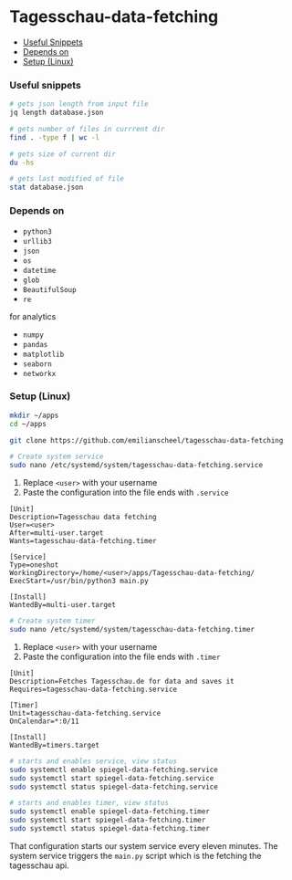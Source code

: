 # Tagesschau-data-fetching

- [Useful Snippets](#useful-snippets)
- [Depends on](#depends-on)
- [Setup (Linux)](#setup-linux)

### Useful snippets

```sh
# gets json length from input file
jq length database.json
```

```sh
# gets number of files in currrent dir
find . -type f | wc -l
```

```sh
# gets size of current dir
du -hs
```

```sh
# gets last modified of file
stat database.json
```

### Depends on

- `python3`
- `urllib3`
- `json`
- `os`
- `datetime`
- `glob`
- `BeautifulSoup`
- `re`

for analytics

- `numpy`
- `pandas`
- `matplotlib`
- `seaborn`
- `networkx`

### Setup (Linux)

```sh
mkdir ~/apps
cd ~/apps
```

```sh
git clone https://github.com/emilianscheel/tagesschau-data-fetching
```

```sh
# Create system service
sudo nano /etc/systemd/system/tagesschau-data-fetching.service
```

1. Replace `<user>` with your username
2. Paste the configuration into the file ends with `.service`

```
[Unit]
Description=Tagesschau data fetching
User=<user>
After=multi-user.target
Wants=tagesschau-data-fetching.timer

[Service]
Type=oneshot
WorkingDirectory=/home/<user>/apps/Tagesschau-data-fetching/
ExecStart=/usr/bin/python3 main.py

[Install]
WantedBy=multi-user.target
```

```sh
# Create system timer
sudo nano /etc/systemd/system/tagesschau-data-fetching.timer
```

1. Replace `<user>` with your username
2. Paste the configuration into the file ends with `.timer`

```
[Unit]
Description=Fetches Tagesschau.de for data and saves it
Requires=tagesschau-data-fetching.service

[Timer]
Unit=tagesschau-data-fetching.service
OnCalendar=*:0/11

[Install]
WantedBy=timers.target
```


```sh
# starts and enables service, view status
sudo systemctl enable spiegel-data-fetching.service
sudo systemctl start spiegel-data-fetching.service
sudo systemctl status spiegel-data-fetching.service

# starts and enables timer, view status
sudo systemctl enable spiegel-data-fetching.timer
sudo systemctl start spiegel-data-fetching.timer
sudo systemctl status spiegel-data-fetching.timer
```

That configuration starts our system service every eleven minutes. The system service triggers the `main.py` script which is the fetching the tagesschau api.
